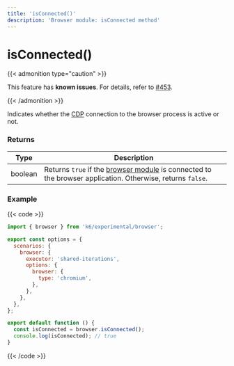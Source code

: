 ```yaml
---
title: 'isConnected()'
description: 'Browser module: isConnected method'
---
```


# isConnected()

{{< admonition type="caution" >}}

This feature has **known issues**.
For details, refer to [#453](https://github.com/grafana/xk6-browser/issues/453).

{{< /admonition >}}

Indicates whether the [CDP](https://chromedevtools.github.io/devtools-protocol/) connection to the browser process is active or not.

### Returns

| Type    | Description                                                                                                                                                                                  |
| ------- | -------------------------------------------------------------------------------------------------------------------------------------------------------------------------------------------- |
| boolean | Returns `true` if the [browser module](https://grafana.com/docs/k6/<K6_VERSION>/javascript-api/k6-experimental/browser) is connected to the browser application. Otherwise, returns `false`. |

### Example

{{< code >}}

```javascript
import { browser } from 'k6/experimental/browser';

export const options = {
  scenarios: {
    browser: {
      executor: 'shared-iterations',
      options: {
        browser: {
          type: 'chromium',
        },
      },
    },
  },
};

export default function () {
  const isConnected = browser.isConnected();
  console.log(isConnected); // true
}
```

{{< /code >}}
